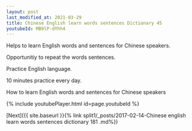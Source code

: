 ```yaml
---
layout: post
last_modified_at: 2021-03-29
title: Chinese English learn words sentences Dictionary 45 
youtubeId: MB9lP-dYhh4
---
```

 
 
Helps to learn English words and sentences for Chinese speakers.

Opportunitiy to repeat the words sentences. 

Practice English language. 
 
10 minutes practice every day. 
 
How to learn English words and sentences for Chinese speakers 
 
{% include youtubePlayer.html id=page.youtubeId %}
 
 
[Next]({{ site.baseurl }}{% link  split1/_posts/2017-02-14-Chinese english learn words sentences dictionary 181 .md%})
 
